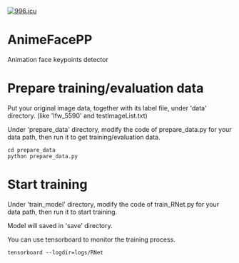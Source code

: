 [![996.icu](https://img.shields.io/badge/link-996.icu-red.svg)](https://996.icu)
# AnimeFacePP
Animation face keypoints detector


# Prepare training/evaluation data
Put your original image data, together with its label file, under 'data' directory. (like 'lfw_5590' and testImageList.txt)

Under 'prepare_data' directory, modify the code of prepare_data.py for your data path, then run it to get training/evaluation data.
```angular2html
cd prepare_data
python prepare_data.py
``` 

# Start training
Under 'train_model' directory, modify the code of train_RNet.py for your data path, then run it to start training. 

Model will saved in 'save' directory.

You can use tensorboard to monitor the training process.
```angular2html
tensorboard --logdir=logs/RNet
``` 
